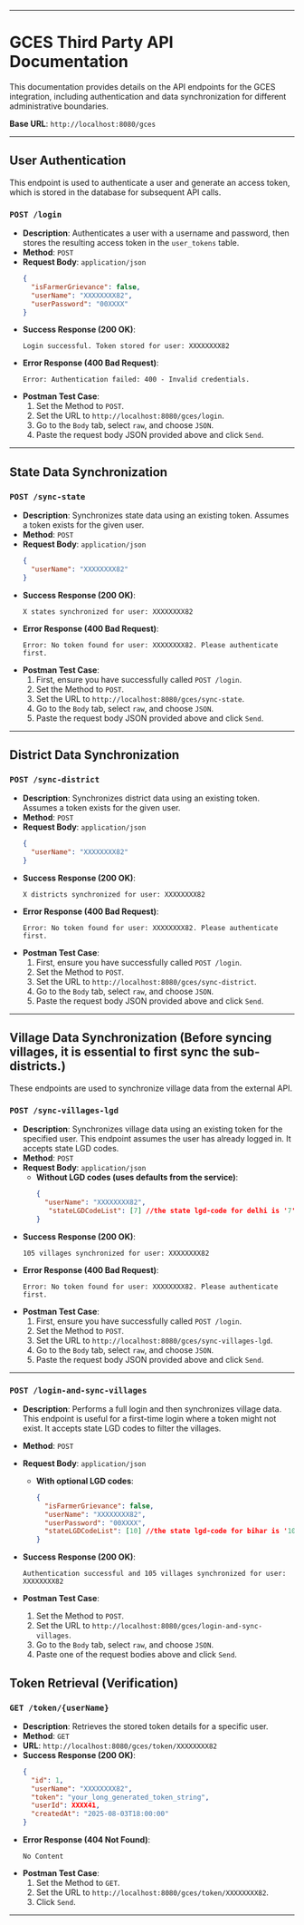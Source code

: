 

-----

# GCES Third Party API Documentation

This documentation provides details on the API endpoints for the GCES integration, including authentication and data synchronization for different administrative boundaries.

**Base URL**: `http://localhost:8080/gces`

-----

## User Authentication

This endpoint is used to authenticate a user and generate an access token, which is stored in the database for subsequent API calls.

### `POST /login`

  * **Description**: Authenticates a user with a username and password, then stores the resulting access token in the `user_tokens` table.
  * **Method**: `POST`
  * **Request Body**: `application/json`
    ```json
    {
      "isFarmerGrievance": false,
      "userName": "XXXXXXXX82",
      "userPassword": "00XXXX"
    }
    ```
  * **Success Response (200 OK)**:
    ```
    Login successful. Token stored for user: XXXXXXXX82
    ```
  * **Error Response (400 Bad Request)**:
    ```
    Error: Authentication failed: 400 - Invalid credentials.
    ```
  * **Postman Test Case**:
    1.  Set the Method to `POST`.
    2.  Set the URL to `http://localhost:8080/gces/login`.
    3.  Go to the `Body` tab, select `raw`, and choose `JSON`.
    4.  Paste the request body JSON provided above and click `Send`.

-----


## State Data Synchronization

### `POST /sync-state`

  * **Description**: Synchronizes state data using an existing token. Assumes a token exists for the given user.
  * **Method**: `POST`
  * **Request Body**: `application/json`
    ```json
    {
      "userName": "XXXXXXXX82"
    }
    ```
  * **Success Response (200 OK)**:
    ```
    X states synchronized for user: XXXXXXXX82
    ```
  * **Error Response (400 Bad Request)**:
    ```
    Error: No token found for user: XXXXXXXX82. Please authenticate first.
    ```
  * **Postman Test Case**:
    1.  First, ensure you have successfully called `POST /login`.
    2.  Set the Method to `POST`.
    3.  Set the URL to `http://localhost:8080/gces/sync-state`.
    4.  Go to the `Body` tab, select `raw`, and choose `JSON`.
    5.  Paste the request body JSON provided above and click `Send`.

-----

## District Data Synchronization

### `POST /sync-district`

  * **Description**: Synchronizes district data using an existing token. Assumes a token exists for the given user.
  * **Method**: `POST`
  * **Request Body**: `application/json`
    ```json
    {
      "userName": "XXXXXXXX82"
    }
    ```
  * **Success Response (200 OK)**:
    ```
    X districts synchronized for user: XXXXXXXX82
    ```
  * **Error Response (400 Bad Request)**:
    ```
    Error: No token found for user: XXXXXXXX82. Please authenticate first.
    ```
  * **Postman Test Case**:
    1.  First, ensure you have successfully called `POST /login`.
    2.  Set the Method to `POST`.
    3.  Set the URL to `http://localhost:8080/gces/sync-district`.
    4.  Go to the `Body` tab, select `raw`, and choose `JSON`.
    5.  Paste the request body JSON provided above and click `Send`.

-----


## Village Data Synchronization (Before syncing villages, it is essential to first sync the sub-districts.)

These endpoints are used to synchronize village data from the external API.


### `POST /sync-villages-lgd`

  * **Description**: Synchronizes village data using an existing token for the specified user. This endpoint assumes the user has already logged in. It accepts state LGD codes.
  * **Method**: `POST`
  * **Request Body**: `application/json`
      * **Without LGD codes (uses defaults from the service)**:
        ```json
        {
          "userName": "XXXXXXXX82",
           "stateLGDCodeList": [7] //the state lgd-code for delhi is '7'
        }
        ```
  * **Success Response (200 OK)**:
    ```
    105 villages synchronized for user: XXXXXXXX82
    ```
  * **Error Response (400 Bad Request)**:
    ```
    Error: No token found for user: XXXXXXXX82. Please authenticate first.
    ```
  * **Postman Test Case**:
    1.  First, ensure you have successfully called `POST /login`.
    2.  Set the Method to `POST`.
    3.  Set the URL to `http://localhost:8080/gces/sync-villages-lgd`.
    4.  Go to the `Body` tab, select `raw`, and choose `JSON`.
    5.  Paste the request body JSON provided above and click `Send`.

-----


### `POST /login-and-sync-villages`

  * **Description**: Performs a full login and then synchronizes village data. This endpoint is useful for a first-time login where a token might not exist. It accepts state LGD codes to filter the villages.
  * **Method**: `POST`
  * **Request Body**: `application/json`
      * **With optional LGD codes**:
        ```json
        {
          "isFarmerGrievance": false,
          "userName": "XXXXXXXX82",
          "userPassword": "00XXXX",
          "stateLGDCodeList": [10] //the state lgd-code for bihar is '10'
        }
        ```
 
  * **Success Response (200 OK)**:
    ```
    Authentication successful and 105 villages synchronized for user: XXXXXXXX82
    ```
  * **Postman Test Case**:
    1.  Set the Method to `POST`.
    2.  Set the URL to `http://localhost:8080/gces/login-and-sync-villages`.
    3.  Go to the `Body` tab, select `raw`, and choose `JSON`.
    4.  Paste one of the request bodies above and click `Send`.





## Token Retrieval (Verification)

### `GET /token/{userName}`

  * **Description**: Retrieves the stored token details for a specific user.
  * **Method**: `GET`
  * **URL**: `http://localhost:8080/gces/token/XXXXXXXX82`
  * **Success Response (200 OK)**:
    ```json
    {
      "id": 1,
      "userName": "XXXXXXXX82",
      "token": "your_long_generated_token_string",
      "userId": XXXX41,
      "createdAt": "2025-08-03T18:00:00"
    }
    ```
  * **Error Response (404 Not Found)**:
    ```
    No Content
    ```
  * **Postman Test Case**:
    1.  Set the Method to `GET`.
    2.  Set the URL to `http://localhost:8080/gces/token/XXXXXXXX82`.
    3.  Click `Send`.

-----
